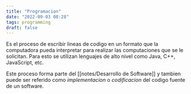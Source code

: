 ```yaml
---
title: "Programacion"
date: "2022-09-03 08:28"
tags: programming
draft: false
---
```

Es el proceso de escribir lineas de codigo en un formato que la computadora pueda interpretar para realizar las computaciones que se le solicitan. Para esto se utilizan lenguajes de alto nivel como Java, C++, JavaScript, etc.

Este proceso forma parte del [[notes/Desarrollo de Software]] y tambien puede ser referido como *implementacion* o *codificacion* del codigo fuente de un software.
